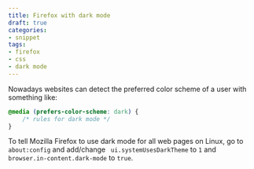 ```yaml
---
title: Firefox with dark mode
draft: true
categories:
- snippet
tags:
- firefox
- css
- dark mode
---
```


Nowadays websites can detect the preferred color scheme of a user with something like:

```css
@media (prefers-color-scheme: dark) {
    /* rules for dark mode */
}
```

To tell Mozilla Firefox to use dark mode for all web pages on Linux, go to `about:config` and add/change ` ui.systemUsesDarkTheme` to `1` and `browser.in-content.dark-mode` to `true`.
